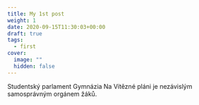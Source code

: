```yaml
---
title: My 1st post
weight: 1
date: 2020-09-15T11:30:03+00:00
draft: true
tags:
  - first
cover:
  image: ""
  hidden: false
---
```


Studentský parlament Gymnázia Na Vítězné pláni je nezávislým samosprávným orgánem žáků. 
